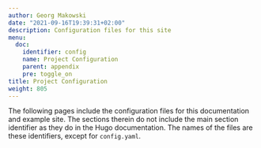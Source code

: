 ```yaml
---
author: Georg Makowski
date: "2021-09-16T19:39:31+02:00"
description: Configuration files for this site
menu:
  doc:
    identifier: config
    name: Project Configuration
    parent: appendix
    pre: toggle_on
title: Project Configuration
weight: 805
---
```


The following pages include the configuration files for this documentation and example site. The sections therein do not include the main section identifier as they do in the Hugo documentation. The names of the files are these identifiers, except for `config.yaml`.
